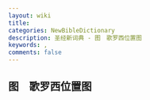 ```yaml
---
layout: wiki
title: 
categories: NewBibleDictionary
description: 圣经新词典 - 图　歌罗西位置图
keywords: , 
comments: false
---
```


## 图　歌罗西位置图










